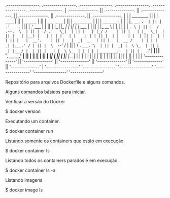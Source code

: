 

# 
 .----------------.  .----------------.  .----------------.  .----------------.  .----------------.  .----------------. 
| .--------------. || .--------------. || .--------------. || .--------------. || .--------------. || .--------------. |
| |  ________    | || |     ____     | || |     ______   | || |  ___  ____   | || |  _________   | || |  _______     | |
| | |_   ___ `.  | || |   .'    `.   | || |   .' ___  |  | || | |_  ||_  _|  | || | |_   ___  |  | || | |_   __ \    | |
| |   | |   `. \ | || |  /  .--.  \  | || |  / .'   \_|  | || |   | |_/ /    | || |   | |_  \_|  | || |   | |__) |   | |
| |   | |    | | | || |  | |    | |  | || |  | |         | || |   |  __'.    | || |   |  _|  _   | || |   |  __ /    | |
| |  _| |___.' / | || |  \  `--'  /  | || |  \ `.___.'\  | || |  _| |  \ \_  | || |  _| |___/ |  | || |  _| |  \ \_  | |
| | |________.'  | || |   `.____.'   | || |   `._____.'  | || | |____||____| | || | |_________|  | || | |____| |___| | |
| |              | || |              | || |              | || |              | || |              | || |              | |
| '--------------' || '--------------' || '--------------' || '--------------' || '--------------' || '--------------' |
 '----------------'  '----------------'  '----------------'  '----------------'  '----------------'  '----------------' 

Repositório para arquivos Dockerfile e alguns comandos.

Alguns comandos básicos para iniciar.

Verificar a versão do Docker

$ docker version

Executando um container.

$ docker container run

Listando somente os containers que estão em execução

$ docker container ls

Listando todos os containers parados e em execução.

$ docker container ls -a

Listando imagens

$ docker image ls

